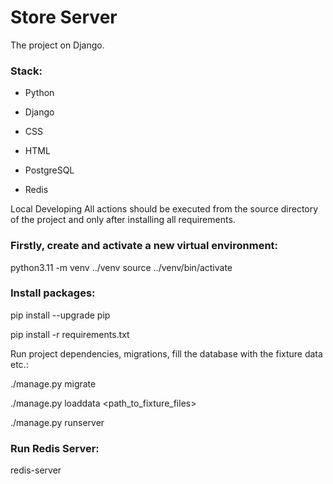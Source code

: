 <h1>Store Server</h1>
The project on Django.

<h3>Stack:</h3>

- Python

- Django

- CSS

- HTML

- PostgreSQL

- Redis


Local Developing
All actions should be executed from the source directory of the project and only after installing all requirements.

<h3>Firstly, create and activate a new virtual environment:</h3>

python3.11 -m venv ../venv
source ../venv/bin/activate

<h3>Install packages:</h3>

pip install --upgrade pip

pip install -r requirements.txt

Run project dependencies, migrations, fill the database with the fixture data etc.:


./manage.py migrate

./manage.py loaddata <path_to_fixture_files>

./manage.py runserver

<h3>Run Redis Server:</h3>

redis-server

